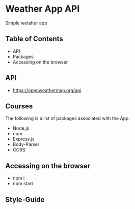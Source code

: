 # Weather App API

Simple wetaher app

## Table of Contents

* API
* Packages
* Accessing on the browser

## API

* https://openweathermap.org/api

## Courses

The following is a list of packages associated with the App.

* Node.js
* npm
* Express.js
* Body-Parser
* CORS

## Accessing on the browser

* npm i 
* npm start

## Style-Guide


